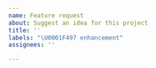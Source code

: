 ```yaml
---
name: Feature request
about: Suggest an idea for this project
title: ''
labels: "\U0001F497 enhancement"
assignees: ''

---
```

